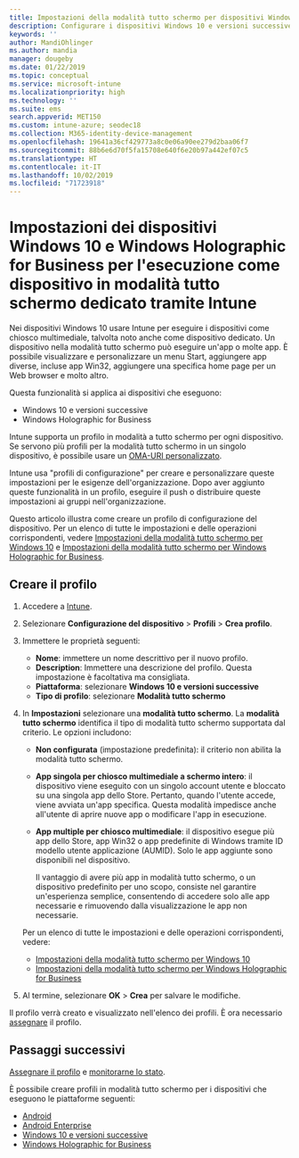```yaml
---
title: Impostazioni della modalità tutto schermo per dispositivi Windows e Holographic in Microsoft Intune - Azure | Microsoft Docs
description: Configurare i dispositivi Windows 10 e versioni successive e Windows Holographic for Business per l'esecuzione di una o più app in modalità tutto schermo, personalizzare il menu Start, aggiungere app, visualizzare la barra della applicazioni e configurare un Web browser in Microsoft Intune.
keywords: ''
author: MandiOhlinger
ms.author: mandia
manager: dougeby
ms.date: 01/22/2019
ms.topic: conceptual
ms.service: microsoft-intune
ms.localizationpriority: high
ms.technology: ''
ms.suite: ems
search.appverid: MET150
ms.custom: intune-azure; seodec18
ms.collection: M365-identity-device-management
ms.openlocfilehash: 19641a36cf429773a8c0e06a90ee279d2baa06f7
ms.sourcegitcommit: 88b6e6d70f5fa15708e640f6e20b97a442ef07c5
ms.translationtype: HT
ms.contentlocale: it-IT
ms.lasthandoff: 10/02/2019
ms.locfileid: "71723918"
---
```

# <a name="windows-10-and-windows-holographic-for-business-device-settings-to-run-as-a-dedicated-kiosk-using-intune"></a>Impostazioni dei dispositivi Windows 10 e Windows Holographic for Business per l'esecuzione come dispositivo in modalità tutto schermo dedicato tramite Intune

Nei dispositivi Windows 10 usare Intune per eseguire i dispositivi come chiosco multimediale, talvolta noto anche come dispositivo dedicato. Un dispositivo nella modalità tutto schermo può eseguire un'app o molte app. È possibile visualizzare e personalizzare un menu Start, aggiungere app diverse, incluse app Win32, aggiungere una specifica home page per un Web browser e molto altro. 

Questa funzionalità si applica ai dispositivi che eseguono:

- Windows 10 e versioni successive
- Windows Holographic for Business

Intune supporta un profilo in modalità a tutto schermo per ogni dispositivo. Se servono più profili per la modalità tutto schermo in un singolo dispositivo, è possibile usare un [OMA-URI personalizzato](custom-settings-windows-10.md).

Intune usa "profili di configurazione" per creare e personalizzare queste impostazioni per le esigenze dell'organizzazione. Dopo aver aggiunto queste funzionalità in un profilo, eseguire il push o distribuire queste impostazioni ai gruppi nell'organizzazione.

Questo articolo illustra come creare un profilo di configurazione del dispositivo. Per un elenco di tutte le impostazioni e delle operazioni corrispondenti, vedere [Impostazioni della modalità tutto schermo per Windows 10](kiosk-settings-windows.md) e [Impostazioni della modalità tutto schermo per Windows Holographic for Business](kiosk-settings-holographic.md).

## <a name="create-the-profile"></a>Creare il profilo

1. Accedere a [Intune](https://go.microsoft.com/fwlink/?linkid=2090973).
2. Selezionare **Configurazione del dispositivo** > **Profili** > **Crea profilo**.
3. Immettere le proprietà seguenti:

   - **Nome**: immettere un nome descrittivo per il nuovo profilo.
   - **Description**: Immettere una descrizione del profilo. Questa impostazione è facoltativa ma consigliata.
   - **Piattaforma**: selezionare **Windows 10 e versioni successive**
   - **Tipo di profilo**: selezionare **Modalità tutto schermo**

4. In **Impostazioni** selezionare una **modalità tutto schermo**. La **modalità tutto schermo** identifica il tipo di modalità tutto schermo supportata dal criterio. Le opzioni includono:

    - **Non configurata** (impostazione predefinita): il criterio non abilita la modalità tutto schermo.
    - **App singola per chiosco multimediale a schermo intero**: il dispositivo viene eseguito con un singolo account utente e bloccato su una singola app dello Store. Pertanto, quando l'utente accede, viene avviata un'app specifica. Questa modalità impedisce anche all'utente di aprire nuove app o modificare l'app in esecuzione.
    - **App multiple per chiosco multimediale**: il dispositivo esegue più app dello Store, app Win32 o app predefinite di Windows tramite ID modello utente applicazione (AUMID). Solo le app aggiunte sono disponibili nel dispositivo.

        Il vantaggio di avere più app in modalità tutto schermo, o un dispositivo predefinito per uno scopo, consiste nel garantire un'esperienza semplice, consentendo di accedere solo alle app necessarie e rimuovendo dalla visualizzazione le app non necessarie.

    Per un elenco di tutte le impostazioni e delle operazioni corrispondenti, vedere:
      - [Impostazioni della modalità tutto schermo per Windows 10](kiosk-settings-windows.md)
      - [Impostazioni della modalità tutto schermo per Windows Holographic for Business](kiosk-settings-holographic.md)

5. Al termine, selezionare **OK** > **Crea** per salvare le modifiche. 

Il profilo verrà creato e visualizzato nell'elenco dei profili. È ora necessario [assegnare](device-profile-assign.md) il profilo.

## <a name="next-steps"></a>Passaggi successivi

[Assegnare il profilo](device-profile-assign.md) e [monitorarne lo stato](device-profile-monitor.md).

È possibile creare profili in modalità tutto schermo per i dispositivi che eseguono le piattaforme seguenti:
- [Android](device-restrictions-android.md#kiosk)
- [Android Enterprise](device-restrictions-android-for-work.md#dedicated-device-settings)
- [Windows 10 e versioni successive](kiosk-settings-windows.md)
- [Windows Holographic for Business](kiosk-settings-holographic.md)

